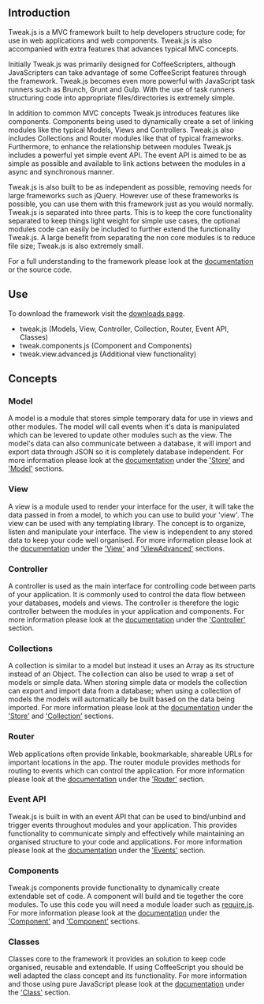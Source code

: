 ## Introduction

Tweak.js is a MVC framework built to help developers structure code; for use in web applications and web components. Tweak.js is also accompanied with extra features that advances typical MVC concepts. 

Initially Tweak.js was primarily designed for CoffeeScripters, although JavaScripters can take advantage of some CoffeeScript features through the framework. Tweak.js becomes even more powerful with JavaScript task runners such as Brunch, Grunt and Gulp. With the use of task runners structuring code into appropriate files/directories is extremely simple.

In addition to common MVC concepts Tweak.js introduces features like components. Components being used to dynamically create a set of linking modules like the typical Models, Views and Controllers. Tweak.js also includes Collections and Router modules like that of typical frameworks. Furthermore, to enhance the relationship between modules Tweak.js includes a powerful yet simple event API. The event API is aimed to be as simple as possible and available to link actions between the modules in a async and synchronous manner.

Tweak.js is also built to be as independent as possible, removing needs for large frameworks such as jQuery. However use of these frameworks is possible, you can use them with this framework just as you would normally. Tweak.js is separated into three parts. This is to keep the core functionality separated to keep things light weight for simple use cases, the optional modules code can easily be included to further extend the functionality Tweak.js. A large benefit from separating the non core modules is to reduce file size; Tweak.js is also extremely small. 

For a full understanding to the framework please look at the [documentation](http://docs.tweakjs.com) or the source code.

## Use

To download the framework visit the [downloads page](http://dl.tweakjs.com).

* tweak.js (Models, View, Controller, Collection, Router, Event API, Classes)
* tweak.components.js (Component and Components)
* tweak.view.advanced.js (Additional view functionality)

## Concepts
### Model
A model is a module that stores simple temporary data for use in views and other modules. The model will call events when it's data is manipulated which can be levered to update other modules such as the view. The model's data can also communicate between a database, it will import and export data through JSON so it is completely database independent. For more information please look at the [documentation](http://docs.tweakjs.com) under the ['Store'](http://docs.tweakjs.com/class/tweak/Store.html) and ['Model'](http://docs.tweakjs.com/class/tweak/Model.html) sections. 

### View
A view is a module used to render your interface for the user, it will take the data passed in from a model, to which you can use to build your 'view'. The view can be used with any templating library. The concept is to organize, listen and manipulate your interface. The view is independent to any stored data to keep your code well organised. For more information please look at the [documentation](http://docs.tweakjs.com) under the ['View'](http://docs.tweakjs.com/class/tweak/View.html) and ['ViewAdvanced'](http://docs.tweakjs.com/class/tweak/ViewAdvanced.html) sections.

### Controller
A controller is used as the main interface for controlling code between parts of your application. It is commonly used to control the data flow between your databases, models and views. The controller is therefore the logic controller between the modules in your application and components. For more information please look at the [documentation](http://docs.tweakjs.com) under the ['Controller'](http://docs.tweakjs.com/class/tweak/Controller.html) section.

### Collections
A collection is similar to a model but instead it uses an Array as its structure instead of an Object. The collection can also be used to wrap a set of models or simple data. When storing simple data or models the collection can export and import data from a database; when using a collection of models the models will automatically be built based on the data being imported. For more information please look at the [documentation](http://docs.tweakjs.com) under the ['Store'](http://docs.tweakjs.com/class/tweak/Store.html) and ['Collection'](http://docs.tweakjs.com/class/tweak/Collection.html) sections. 

### Router
Web applications often provide linkable, bookmarkable, shareable URLs for important locations in the app. The router module provides methods for routing to events which can control the application. For more information please look at the [documentation](http://docs.tweakjs.com) under the ['Router'](http://docs.tweakjs.com/class/tweak/Router.html) section.

### Event API
Tweak.js is built in with an event API that can be used to bind/unbind and trigger events throughout modules and your application. This provides functionality to communicate simply and effectively while maintaining an organised structure to your code and applications. For more information please look at the [documentation](http://docs.tweakjs.com) under the ['Events'](http://docs.tweakjs.com/class/tweak/Events.html) section.

### Components
Tweak.js components provide functionality to dynamically create extendable set of code. A component will build and tie together the core modules. To use this code you will need a module loader such as [require.js](http://requirejs.org/). For more information please look at the [documentation](http://docs.tweakjs.com) under the ['Component'](http://docs.tweakjs.com/class/tweak/Component.html) and ['Component'](http://docs.tweakjs.com/class/tweak/Component.html) sections.

### Classes
Classes core to the framework it provides an solution to keep code organised, reusable and extendable. If using CoffeeScript you should be well adapted the class concept and its functionality. For more information and those using pure JavaScript please look at the [documentation](http://docs.tweakjs.com) under the ['Class'](http://docs.tweakjs.com/class/tweak/Class.html) section.


